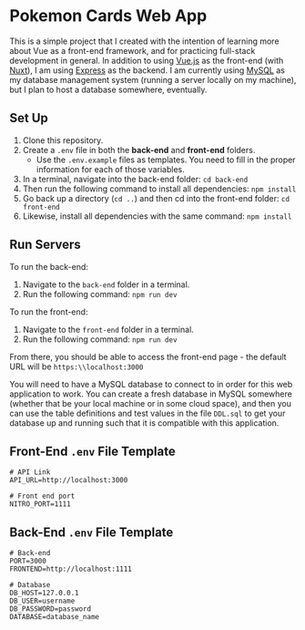 # Pokemon Cards Web App

This is a simple project that I created with the intention of learning more about Vue as a front-end framework, and for practicing full-stack development in general. In addition to using [Vue.js](https://vuejs.org/) as the front-end (with [Nuxt](https://nuxt.com/)),
I am using [Express](https://expressjs.com/) as the backend. I am currently using [MySQL](https://www.mysql.com/) as my database management system (running a server locally on my machine), but I plan to host a database somewhere, eventually.

## Set Up

1. Clone this repository.
2. Create a `.env` file in both the **back-end** and **front-end** folders.
    - Use the `.env.example` files as templates. You need to fill in the proper information for each of those variables.
3. In a terminal, navigate into the back-end folder: `cd back-end`
4. Then run the following command to install all dependencies: `npm install`
5. Go back up a directory (`cd ..`) and then cd into the front-end folder: `cd front-end`
6. Likewise, install all dependencies with the same command: `npm install`

## Run Servers

To run the back-end:

1. Navigate to the `back-end` folder in a terminal.
2. Run the following command: `npm run dev`

To run the front-end:

1. Navigate to the `front-end` folder in a terminal.
2. Run the following command: `npm run dev`

From there, you should be able to access the front-end page - the default URL will be `https:\\localhost:3000`

You will need to have a MySQL database to connect to in order for this web application to work. You can create a fresh database in MySQL somewhere (whether that be your local machine or in some cloud space), and then you can use the table definitions and test values in the file `DDL.sql` to get your database up and running such that it is compatible with this application.

## Front-End `.env` File Template

```
# API Link
API_URL=http://localhost:3000

# Front end port
NITRO_PORT=1111
```

## Back-End `.env` File Template

```
# Back-end
PORT=3000
FRONTEND=http://localhost:1111

# Database
DB_HOST=127.0.0.1
DB_USER=username
DB_PASSWORD=password
DATABASE=database_name
```